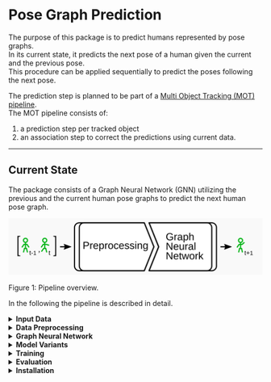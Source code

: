 # Pose Graph Prediction

The purpose of this package is to predict humans represented by pose graphs.  
In its current state, it predicts the next pose of a human given the current and the previous pose.  
This procedure can be applied sequentially to predict the poses following the next pose.  

The prediction step is planned to be part of a [Multi Object Tracking (MOT) pipeline](https://github.com/AIS-Bonn/multi_hypothesis_tracking).  
The MOT pipeline consists of:
1) a prediction step per tracked object 
2) an association step to correct the predictions using current data.
---
## Current State

The package consists of a Graph Neural Network (GNN) utilizing the previous and the current human pose graphs to predict the next human pose graph.  

![Overview of the pipeline](./docs/readme/pipeline_overview.png)

Figure 1: Pipeline overview.

In the following the pipeline is described in detail. 

<details>
<summary><b>Input Data</b></summary>

The input pose graphs are generated from images of multiple cameras observing the same humans.  
The [Human3.6M data set](http://vision.imar.ro/human3.6m/description.php) provides such data for single humans and ground truth pose annotations.  
The images from the data set are processed using the [SmartEdgeSensor3DHumanPose](https://github.com/AIS-Bonn/SmartEdgeSensor3DHumanPose) package to generate human pose graphs.

![Human pose graph projected into image from human3.6m](./docs/readme/human_pose_graph_projected_into_human36m_image.png)

Figure 2: Exemplary generated human pose graph projected into an image from the Human3.6M data set.
Image source: [Real-Time Multi-View 3D Human Pose Estimation using Semantic Feedback to Smart Edge Sensors](https://www.ais.uni-bonn.de/papers/RSS_2021_Bultmann.pdf)

</details>


<details>
<summary><b>Data Preprocessing</b></summary>

Currently, two sequential poses of the same human are used as the input.  
The poses are normalized with respect to the first pose.  
Meaning, a normalization transformation is computed for the first pose and applied to every pose in the sequence.  

The assumptions in our use case are that the prediction of a single human is independent of:
1) the global frame - e.g. a walking motion doesn't depend on the direction of walking or the exact spot in the room
2) the height of the human - a tall person's walking motion is very similar to the walking motion of a smaller person  
  
These assumptions and the corresponding normalization allow the network to concentrate on learning how to predict a motion.  
The network doesn't need to know how to predict the motion in every different setup for every different human.   

To address assumption 1, the normalization applies a translation and rotation is such a way that:
- the mid hip position is in the origin of the local coordinate frame
- and the front of the hip is facing in the x-direction (Fig. 3)
  - this is achieved by rotating the pose around the z-axis only

To address assumption 2, the height of the human is estimated by summing the bone lengths from one leg, the spine, the neck and the head.  
The pose is scaled by dividing it with the estimated height - resulting in a height of 1 (Fig. 3).  

![Visualization of a normalized pose](./docs/readme/normalization.png)

Figure 3: Visualization of a normalized pose.

</details>


<details>
<summary><b>Graph Neural Network</b></summary>

---

#### Graph Neural Network in General

Remark: If you are new to Graph Neural Networks a good introduction can be found on [distill.pub](https://distill.pub/2021/gnn-intro/).

The task of the Graph Neural Network (GNN)  in our use case is to predict the next pose of a human given the previous poses.  
The assumption is that every joint can have an effect on every other joint.  
E.g. while walking, the right hand does not only move with respect to the right elbow but is also moving antagonistically to the left hand.  

--- 

#### Constructing the Input Graph

A GNN can only modify the node and edge features of one graph.  
Thus, the first thing to do is to construct one graph from the sequence of poses.  
For that every joint becomes one a node in the graph.  
Every node n<sub>i</sub> from the previous pose at time step t-1 is connected to every node n<sub>j</sub> from the current pose at time step t via a directed edge e<sub>i,j</sub> (Fig. 4).  

![Conversion of the pose sequence to one graph for the GNN](./docs/readme/pose_sequence_to_graph_data_conversion.png)

Figure 4: A simplified example graph with only two joints per pose.

Every node and every edge can have an associated feature vector - e.g. joint position as node feature.  
The GNN's task will be to update the node positions from time step t to generate a prediction for time step t+1. 

---

#### Edge Update

The GNN updates the edge features first.  
Each edge is updated in the same way using the same set of MLPs.  
For every edge e<sub>i,j</sub>:
- Concatenate the features of the connected nodes n<sub>i</sub> and n<sub>j</sub> - e.g. positions - and the features of the edge - e.g. distance between nodes
- Use an MLP to estimate the effect *eff<sub>i,j</sub>* of the source node n<sub>i</sub> onto the target node n<sub>j</sub> 
- Use an MLP to estimate the extent of the effect *ext<sub>i,j</sub>* of the source node n<sub>i</sub> onto the target node n<sub>j</sub> 
- Multiply the effect and the extent to get the updated edge feature ẽ<sub>i,j</sub>

Example of the update process on edge e<sub>1,3</sub>:  

![Exemplary graph for the edge update of a GNN](./docs/readme/gnn_edge_update_example_graph.png)
![Edge update of a GNN](./docs/readme/gnn_edge_update.png) 

Figure 5: Visualization of the graph and the submodules involved in the edge update for edge e<sub>1,3</sub>.

---

#### Node Update

After updating all edge features the node features are updated in a similar fashion.  
Only nodes with incoming edges get updated.  
The main difference is that there can be a varying number of incoming edges to each node.  
This is addressed by an aggregation function combining the features of all incoming edges per node.  
Again, every node is updated in the same way using the same MLP.  

For every node n<sub>j</sub> from time step t:
- Sum up the updated feature vectors of every incoming edge - representing how other joints affect this joint
- Concatenate the summed feature vector with the feature vector of the node itself
- Use an MLP to estimate how the node should be updated
- Add the result to the node state from time step t to get the predicted state

Example of the update process on node n<sub>3</sub>:

![Exemplary graph for the node update of a GNN](./docs/readme/gnn_node_update.png)
![Node update of a GNN](./docs/readme/gnn_node_update_example_graph.png)

Figure 6: Visualization of the graph and the submodules involved in the node update for node n<sub>3</sub>.

</details>


<details>
<summary><b>Model Variants</b></summary>

After describing the utilized Graph Neural Network (GNN) in general, several tested variants are described in the following.  
For all variants, each node feature is encoded using the same MLP before being passed into the GNN.  
The same is done with the edge features using a different MLP.  
We noticed that the GNN is performing better with encoded features.  
After predicting the node features of the next time step an MLP is used on the node features to decode them back into the euclidean space.  

The variants mostly differ in the way the data is presented to the GNN.  
Starting from the initial prototype, the input is adapted step by step to a homogeneous GNN - described above - that is compared to a heterogeneous GNN.  
The heterogeneous GNN differs by allowing to specify a type for each edge and node.  
Depending on the edge type a different set of MLPs is used and trained during the edge update.  
Edges of the same type use the same MLPs.  
The target node type defines the MLP used in the node update equivalently.  

__Model 1 - The Initial Prototype__

For the initial prototype each node feature vector consisted of the normalized 3D position of the corresponding joint and the specific node id, normalized to a range from -1.0 to 1.0.  
Each edge feature consisted of the difference between the normalized target and source joint positions.  

node_features<sub>j</sub> = [normalized(j), position<sub>j,t</sub>]  
edge_features<sub>i,j</sub> = [position<sub>j,t</sub> - position<sub>i,t-1</sub>]

The reasoning behind this is that the node feature encoder gets the option to encode the node positions depending on the node id.  
The edge feature encoder could transform the features into an equivalent latent space.  
The edge update gets the information about the connected nodes' ids, their positions and already their difference in the latent space.  
The node update gets the information about the node's id, its position and how the edges affect the node.  
Finally, the decoder's task is to transform from the latent to euclidean space. 

__Model 2 - The Corrected Prototype__

The corrected prototype differs to the initial prototype in the way the joint id is represented within the node features.  
Here, the joint id is encoded as a one hot vector.

node_features<sub>j</sub> = [one_hot_encoded(j), position<sub>j,t</sub>]  
edge_features<sub>i,j</sub> = [position<sub>j,t</sub> - position<sub>i,t-1</sub>]

The reasoning is the same as for the initial prototype. 

__Model 3 - The One Hot Encoded Edge Model__

For this model, the joint ids are encoded in the edge features.  
The combination of source and target node ids is encoded in a one hot vector.  
Each node feature consists of the corresponding joints' normalized 3D positions from time step t and t-1.  

node_features<sub>j</sub> = [position<sub>j,t-1</sub>, position<sub>j,t</sub>]  
edge_features<sub>i,j</sub> = [one_hot_encoded(i, j)]

The reasoning behind it is to separate the features by their domain.  
The node features are in the euclidean space and get encoded by the node feature encoder independently of their id.  
The edge encoder only gets the ids and could potentially steer the edge update depending on the ids.  
The node update on the other hand has to rely on the information from the updated edges, because it gets no information about the target node id from the encoded node features.  

A potential downside of this model is the combinatorial explosion of the joint id combinations encoded in the edges. 

__Model 4 - The No Initial Edge Features Model__

This model is similar to model 2.  
The difference is that the initial edge features are omitted and the node features are extended by the previous position of the corresponding joint.  
Therefore, the node features consist of the one hot encoded node id, the previous and the current position of the joint.  

node_features<sub>j</sub> = [one_hot_encoded(j), position<sub>j,t-1</sub>, position<sub>j,t</sub>]  
edge_features<sub>i,j</sub> = []

The reasoning here is that the model should easily be capable of computing the edge features of model 2 by itself in the edge update - if this would be of use.  
The input to the edge update still consists of the encoded ids and all positions of the source and target node.  
The potential upside to model 3 would be that the target node id is encoded in the node features.

__Model 5 - The Heterogeneous GNN Model__

This model is most closely comparable to model 3 and 4.  
Like in model 3, the initial edge features are empty.  
Like in model 4, the node features consist of the previous and current positions of the corresponding joint.  
The node ids define the node types.  
Similar to model three each node id combination defines an edge type. 

node_features<sub>j</sub> = [position<sub>j,t-1</sub>, position<sub>j,t</sub>]  
edge_features<sub>i,j</sub> = []

This way, each joint combination is processed by an own set of MLPs during the edge update.  
The MLPs have the same size but unique sets of weights.  
Similarly, each target node type gets an own MLP for the node update.  
Encoder and decoder are not affected by the types.  

The training and evaluation procedure are described in the following.  
The evaluation section contains the results of the models' comparison.  

</details>


<details>
<summary><b>Training</b></summary>

The models are trained on the Human3.6M data set.  
3D Poses are estimated on the image data.  
Noise is applied to the training data to prevent overfitting and increase the robustness of the model.  
The noise is added to the joint positions.  
The amount of noise is sampled randomly from a uniform distribution between -_n_ and _n_, with _n_ being 5% of the link length the joint is connected by.  
The noisy estimated poses serve as the input to the model.  
The Mean Squared Error (MSE) between the normalized predicted joint positions and the normalized ground truth is used as the loss.  
Adam is utilized as the optimizer with a learning rate of 0.001.

</details>


<details>
<summary><b>Evaluation</b></summary>

__Evaluation Procedure__

The training set of the Human3.6M data set is used for the evaluation.  
It consists of seven subjects (humans) performing the same set of actions.  

Leave-one-out cross-validation is utilized to evaluate the models.

In detail, the evaluation procedure performs the following steps:  
- For each subject s<sub>t</sub> used for testing:
  - For each other subject s<sub>v</sub> used for validation with v != t:
    - Initialize model weights randomly using [He initialization](https://openaccess.thecvf.com/content_iccv_2015/papers/He_Delving_Deep_into_ICCV_2015_paper.pdf)
    - For 50 epochs:
      - Train model variant on remaining subjects' data
      - Compute loss on withheld validation data from subject s<sub>v</sub>
      - Save model m<sub>best_on_v</sub> with best loss on validation data
    - Compute loss l<sub>best</sub> of m<sub>best_on_v</sub> on test data from subject s<sub>t</sub>
  - Calculate mean x̄<sub>t</sub> of all l<sub>best</sub> for current test subject s<sub>t</sub>
- Calculate mean of all x̄<sub>t</sub> to get the final score for the model variant

In other words train, validate and test on all possible combinations of the sequences and average the losses to get the score.

__Quantitative Results__


| Model | Score (lower is better) | Link to Commit |
|-------|------|---|
1 - The Initial Prototype | 0.000405 | 306ed84d1e3cd673c2c8803e224d98ee99701ee9
2 - The Corrected Prototype | 0.000542 | b5c4c542212a92b5aa1a9ae1cc4246da6e98d270
3 - The One Hot Encoded Edge Model | __0.000280__ | 5a6b53814d029b8150e7f9da2b482caf48673174
4 - The No Initial Edge Features Model | __0.000281__ | 7c338801102fb9b3597398dfc77d29ad6fdf739b
5 - The Heterogeneous GNN Model | 0.000548 | 8a0f108931a2751aa1366ecb0ccd0e440f5e8fe8

__Qualitative Results__

After the quantitative evaluation, the two best model variants - 3 and 4 - were trained for 2000 epochs.  
The data was split into a test set - consisting of subjects 9 and 11 - and a training set using data from the remaining subjects.  
This split is commonly used in the literature for training on the publicly available part of the Human3.6M data set.  

Model 4 achieved a lower loss of 0.000344 on the test set compared to model 3 with a loss of 0.000350.  
Model 4 was picked as the currently best model variant.  
It was trained further for a total of 8000 epochs, achieving its best loss of 0.000340.

The larger loss after training - compared to the one of the evaluation - results from the used data split.  
During evaluation all model variants achieved their largest loss on data of subject 9.  
This data contributes more to the loss of the test set during training, than to the overall mean loss during the evaluation.  
The following table shows an example of the mean losses per validation set generated during the evaluation of model 4.  

| Subject ID | Mean Loss on Validation Set |
|---|---|
1  | 0.000187
5  | 0.000288
6  | 0.000257
7  | 0.000273
8  | 0.000157
9  | 0.000582
11 | 0.000222

These [videos](https://drive.google.com/drive/folders/1Q9_9vGsIXRlS56VyWFc4pedRydc4iJ2g?usp=sharing) visualize the results of the initial prototype and best model.  
Frame by frame predictions use the estimated poses as the input and compute only the next pose visualized in green.  
The ground truth is visualized in blue.  
Sequential predictions use the output pose of the model as the next input pose.  
The estimated seed poses are visualized in grey while the predictions are visualized in green.  
The model was not trained to use its own output as an input.  

The approximate inference time for one pose are three to five milliseconds on an Intel i7-8550U Laptop CPU.  

</details>


<details>
<summary><b>Installation</b></summary>

#### Create virtual environment  

`virtualenv --python=python3.6 ./pose_graph_env`
  
#### Activate virtual environment by default  

Add this - or adapted line - to .bashrc and deactivate other virtual environments being activated by default  

`source /path_to_env/pose_graph_env/bin/activate`

Then source the bashrc to activate the virtual environment 

`source ~/.bashrc`

#### Clone repo 

`cd /path_to_env/pose_graph_env/`  
`git clone https://git.ais.uni-bonn.de/pose-graph-prediction/pose-graph-prediction.git`
  
#### Install requirements

`cd pose-graph-prediction`  
`pip install -r requirements.txt`
  
#### Install this package locally

`python -m pip install -e .`
  
#### Install pytorch geometric

Pytorch geometric refused to be installed properly using the requirements.txt.  
In any case, install the correct version for your cuda and torch setup.  
The official [install guide](https://pytorch-geometric.readthedocs.io/en/latest/notes/installation.html#installation-via-pip-wheels) describes how.  
E.g. for torch version 1.7.0 and CUDA version 10.2, which were used while developing this package:

```
pip install torch-scatter -f https://pytorch-geometric.com/whl/torch-1.7.0+cu102.html
pip install torch-sparse -f https://pytorch-geometric.com/whl/torch-1.7.0+cu102.html
pip install torch-cluster -f https://pytorch-geometric.com/whl/torch-1.7.0+cu102.html
pip install torch-spline-conv -f https://pytorch-geometric.com/whl/torch-1.7.0+cu102.html
pip install torch-geometric
```

Tested also with torch version 1.10.0 and torch-geometric version 2.0.2. 
  
#### Download data from sciebo 

```
mkdir data
cd data 
wget --no-check-certificate --content-disposition "https://uni-bonn.sciebo.de/s/zOx3LNDhoxMzOsj/download"
tar -xf original.tar.gz
mkdir original
mv k* original/
```

</details>
